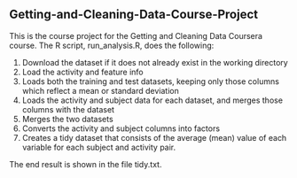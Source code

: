 ## Getting-and-Cleaning-Data-Course-Project

This is the course project for the Getting and Cleaning Data Coursera course. The R script, run_analysis.R, does the following:
  1. Download the dataset if it does not already exist in the working directory
  2. Load the activity and feature info
  3. Loads both the training and test datasets, keeping only those columns which reflect a mean or standard deviation
  4. Loads the activity and subject data for each dataset, and merges those columns with the dataset
  5. Merges the two datasets
  6. Converts the activity and subject columns into factors
  7. Creates a tidy dataset that consists of the average (mean) value of each variable for each subject and activity pair.

The end result is shown in the file tidy.txt. 
